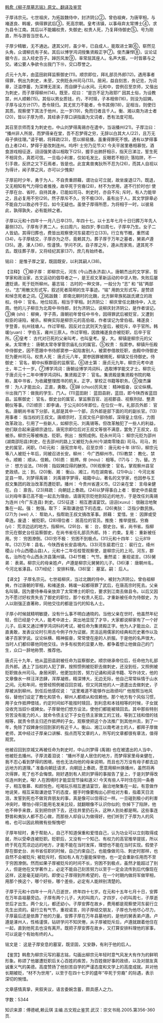 [韩愈《柳子厚墓志铭》原文、翻译及鉴赏](https://www.vrrw.net/wx/14117.html)

子厚讳宗元。七世祖庆，为拓跋魏侍中，封济阴公②。曾伯祖奭，为唐宰相，与褚遂良、韩瑗，俱得罪武后③，死高宗朝。皇考讳镇，以事母弃太常博士④，求为县令江南。其后以不能媚权贵，失御史; 权贵人死，乃复拜侍御史⑤。号为刚直，所与游皆当世名人。

子厚少精敏，无不通达。逮其父时，虽少年，已自成人，能取进士第⑥，崭然见头角，众谓柳氏有子矣。其后以博学鸿词授集贤殿正字⑦。俊杰廉悍⑧，议论证据今古，出入经史百子。踔厉风发⑨，率常屈其座人。名声大振，一时皆慕与之交。诸公要人争欲令出我门下⑩，交口荐誉之。

贞元十九年，由蓝田尉拜监察御史(11)。顺宗即位，拜礼部员外郎(12)。遇用事者得罪，例出为刺史，未至，又例贬永州司马(13)。居闲，益自刻苦，务记览，为词章，泛滥停蓄，为深博无涯涘，而自肆于山水间。元和中，尝例召至京师，又偕出为刺史，而子厚得柳州(14)。既至，叹曰： “是岂不足为政耶!” 因其土俗，为设教禁，州人顺赖(15)。其俗以男女质钱，约，不时赎，子本相侔(16)，则没为奴婢。子厚与设方计(17)，悉令赎归。其尤贫力不能者，令书其佣(18)，足相当，则使归其质。观察使下其法于他州，比一岁(19)，免而归者且千人。衡、湘以南为进士者(20)，皆以子厚为师，其经承子厚口讲指画为文词者，悉有法度可观。

其召至京师而复为刺史也，中山刘梦得禹锡亦在遣中，当诣播州(21)。子厚泣曰： “播州非人所居，而梦得亲在堂，吾不忍梦得之穷，无辞以白其大人(22)，且万无母子俱往理。”请于朝，将拜疏(23)，愿以柳易播，虽重得罪死不恨。遇有以梦得事白上者(24)，梦得于是改刺连州。呜呼! 士穷乃见节义! 今夫平居里巷相慕悦，酒食游戏相征逐，诩诩强笑语以相取下(25)，握手出肺肝相示，指天日涕泣，誓生死不相背负，真若可信。一旦临小利害，仅如毛发比，反眼若不相识; 落陷阱，不一引手救，反挤之又下石焉者，皆是也。此宜禽兽夷狄所不忍为(26)，而其人自视以为得计，闻子厚之风，亦可以少愧矣!

子厚前时少年，勇于为人，不自贵重顾藉，谓功业可立就，故坐废退(27)。既退，又无相知有气力得位者推挽，故卒死于穷裔(28)，材不为世用，道不行於时也! 使子厚在台、省时，自持其身，已能如司马、刺史时，亦自不斥; 斥时，有人力能举之，且必复用不穷(29)。然子厚斥不久，穷不极(30)，虽有出于人，其文学辞章必不能自力以致必传于后，如今无疑也。虽使子厚得所愿，为将相于一时，以彼易此，孰得孰失，必有能辨之者。

子厚以元和十四年十一月八日卒(31)，年四十七。以十五年七月十日归葬万年先人墓侧(32)。子厚有子男二人，长曰周六，始四岁; 季曰周七，子厚卒乃生。女子二人皆幼。其得归葬也，费皆出观察使河东裴君行立(33)。行立有节概，重然诺(34)，与子厚结交，子厚亦为之尽，竟赖其力。葬子厚于万年之墓者，舅弟卢遵(35)。遵，涿人(36)，性谨慎，学问不厌。自子厚之斥，遵从而家焉，逮其死不去。既往葬子厚，又将经纪其家(37)，庶几有始终者。

铭曰： 是惟子厚之室，既固既安，以利其嗣人(38)。



【注释】 ①柳子厚： 即柳宗元，河东 (今山西永济县)人。唐朝杰出的文学家、哲学家和政治家，古文运动的倡导者之一，是王叔文革新运动的中坚人物，失败后屡遭贬谪，死于贬所柳州。墓志铭： 古时的一种文体，一般分为 “志” 和 “铭”两部分。“志”用散文形式写，叙述死者简明的生平事迹。“铭” 用韵文形式写，是赞颂和悼念死者之词。②拓跋魏： 即南北朝时的北魏，北方鲜卑族拓跋氏建立的政权。侍中： 官名，地位较高，相当于宰相。封济阴公： 柳庆曾任北魏侍中，入北周。他的儿子柳旦为北周中书侍郎，封为济阴公。说柳庆封济阴公，是作者误记。③奭 (shi)： 柳奭，字子燕，唐朝初年曾任中书令，因得罪武后被贬官，又遭到权臣的诬陷，被杀。柳奭实际是柳宗元的高伯祖，作者误记为曾伯祖。褚遂良： 字登善，杭州钱塘人。作过宰相，因反对立武则天为皇后，被贬斥，卒于官所。韩瑗(yuan)： 字伯玉，雍州三原人。作过宰相，因救褚遂良亦被贬职，后卒于官所。④皇考： 古代对已死的父亲叫考，也叫皇考。皇，大。柳镇是柳宗元的父亲。太常博士： 唐朝太常寺掌管宗庙礼仪的属官。⑤权贵： 指窦参。柳镇升任殿中侍御史，因不愿跟中书侍郎窦参一起陷害别人，被窦参借故贬职，由殿中侍御史贬为夔州司马。权贵人死： 唐贞元八年，窦参因罪被赐死，柳镇又任侍御史。侍御史： 官名，朝中纠察群臣的监察官。⑥进士第： 唐贞元九年，柳宗元考中进士，年二十一岁。⑦博学鸿词：唐朝设博学鸿词科，选取博学能文才士。柳宗元于唐贞元十二年中博学鸿词科。集贤殿正字： 官名。集贤殿是集贤殿书院的略称，属中书省，为收藏整理图书的机关。正字，掌校正书籍等职务。⑧俊杰廉悍： 为人才能出众，正直，勇敢。⑨踔 (chuo)厉风发： 精神振奋，议论纵横。⑩出我门下：做我的学生、门人。(11)蓝田尉： 蓝田县尉，蓝田，即今陕西省蓝田县。监察御史： 官名，御史台的属官，掌监察百官、巡视郡县、视察刑狱、整肃朝仪等事。(12)顺宗：即李诵，于公元805年即位，在位仅一年。礼部员外郎： 官名。唐朝尚书省下分部，礼部是其中一个部，员外郎是部下面的司的副长官。(13)用事者： 指当权的王叔文。唐顺宗时，王叔文任户部侍郎，深得皇上信任，力图改革政治，引用了一些新人，如柳宗元、刘禹锡等。但改革触犯了一些人的利益，他们联合起来逼顺宗退位。唐宪宗即位后对王叔文等很不满意，罢免了王叔文，后被杀。柳宗元等被株连、贬职。例出： 按照成例。贬永州司马： 柳宗元贬为邵州 (湖南邵阳县)刺史，在去邵州的路上又被贬为永州(今湖南零陵县) 司马。司马，刺史的属官，闲职。(14)元和： 唐宪宗年号。召至京师： 唐元和十年 (815)，柳宗元等八人被贬十年后，同被召进长安。柳州： 今广西柳州市。(15)教禁： 教化、禁令。顺赖： 顺从、信赖。(16)质： 抵押。侔 (mou)： 相等。(17)与： 为，替。方计： 想方设法。(18)佣：指奴婢应得的酬劳。(19)观察使： 官名，掌观察州县官吏政绩。比：到。(20)衡、湘： 衡山、湘江，均在湖南省。(21)中山： 今河北省定县一带。刘梦得禹锡： 刘禹锡字梦得，祖籍中山，著名的文学家，也因参与王叔文集团的政治改革而遭贬职。播州： 今贵州省遵义市。(22)亲在堂： 言母亲健在。白： 禀告。(23)拜疏： 向朝廷上奏疏。(24)以梦得事白上者： 御史中丞裴度以刘母年事已高不能一起去为理由，请唐宪宗贬他到较近的地方，于是改任刘禹锡为连州 (今广东连县) 刺史。(25)征逐： 相互邀请宴饮。诩诩(xuxu)： 很融洽地聚集在一起。强： 勉强。取下： 采取谦逊低下的态度。(26)夷狄： 泛指少数民族。(27)为 (wei) 人： 帮助人，指帮助王叔文搞改革事。顾藉： 爱惜。坐： 因罪或受牵连。废退： 被贬职。(28)得位者： 居高位的官员。推挽： 推举提拔。穷裔 (yi)： 荒凉边远的地方。指柳州。(29)台、省： 台，御史台。省，尚书省。指柳宗元在御史台任监察御史，在尚书省任礼部员外郎。持： 约束。复用： 重新被任用。穷： 穷困潦倒。(30)穷不极： 穷困不到极点。(31)元和十四年： 公元819年。(32)万年：县名，今陕西省长安县境内。(33)河东裴君行立： 裴行立，绛州稷山 (今山西稷山县)人，元和十二年任桂管观察使，是柳宗元的上司。河东，郡名，治所在今山西永济县蒲州镇。(34)节概： 气节。重然诺： 重视诺言。(35)舅弟： 表弟。柳宗元的母亲姓卢，卢遵是柳宗元舅舅的儿子。(36)涿： 唐朝州名，今河北省涿县。(37)经纪： 安排料理。(38)室： 墓室。嗣： 后人。

【译文】 子厚名宗元。七世祖柳庆，当过北魏的侍中，被封为济阴公。曾伯祖柳奭，作过唐朝的宰相，和褚遂良、韩瑗一起都得罪了武后，在唐高宗时死去。父亲名叫镇，因为要侍奉母亲放弃了太常博士的职位，要求到江南去做县令。以后又因为不愿讨好权贵失去了御史的职位，那个权贵人死后，才重新被任命为侍御史，为人以刚强正直著称，同他交往的都是当代的知名人士。

子厚小时候就精明敏捷，没有什么事不明白通晓的。当他父亲在世时，他虽然年纪轻，但已经是个大人，能考中进士，突出地显现了才华，大家都说柳家有了一个好儿子。后来又通过博学鸿词科的考试，被任命为集贤殿正字。他为人才能出众、正直勇敢，发表议论时引用古今例子作为证据，灵活运用儒家的经典和历史著作以及诸子百家学说。议论纵横、精神振奋，常常使在座的人折服。于是他的名声很大，当时人们都仰慕他同他交往。许多有权势的显要人物，都争着想让他做自己的门生，众口一辞地称赞、推荐他。

唐贞元十九年，他从蓝田县尉被任命为监察御史。顺宗继承帝位后，任命他为礼部员外郎。遇上了当权的人犯了罪，按照惯例被贬职去做刺史，还没到任，又照例被贬职做永州司马。身居闲职，他更加刻苦，努力记诵和阅读书籍、写作诗文，他的文章像水一样汪洋恣肆，浑厚凝练，精深博大，无边无际，他自己常常纵情于山水之间。元和年间，他曾经照例被召回京城，但又同其他的人一道遣出去做刺史，子厚被派到柳州。到任后他感叹说： “这里难道不能够作出政绩吗!” 他按照当地风俗，替他们设定了教化和禁令，柳州人都顺从和信赖他。那个地方有个风俗习惯，用子女作抵押借钱，约定时间如不能按时赎回，到利息和本钱相等的时候，子女就没收充当奴仆或婢女。子厚替他们想方设法，使他们都能被赎回去。其中那些特别穷苦没有能力的人，就命令债主记下子女在债主家做工的工钱，等到工钱和借的钱相等，就责令债主归还作抵押的子女。观察使把这个办法推广到其他州去，到了一年，免除了奴婢身份回到家的有近千人。衡山、湘江以南考进士的人，都拜子厚做老师，其中经过子厚亲口讲解、指点而写文章的人，所写的文章都很有章法，值得观赏。

他被召回到京城又再被任命为刺史时，中山刘梦得 (禹锡) 也在被遣出的人当中，他被贬去播州。子厚流着泪说： “播州不是人居住的地方，而梦得家里母亲健在，我不忍心看到梦得的困境，他也无法向他的母亲说明，而且也万万没有母子都去边远地方的道理。” 准备向朝廷请求，向朝廷上奏疏，愿意用柳州换播州，虽然将再次得罪，死了也不会悔恨。刚好遇到有人把刘梦得的事报告了皇上，于是刘梦得改任连州刺史。唉! 人在困境时才能显现节操和道义! 今天有些人平时住在同一条巷子，相互敬慕、和颜悦色，吃喝玩乐相互邀请宴饮，融洽地聚集在一起，有意做作地说笑，相互采取谦逊低下的态度，握手时像要掏出心肝给对方看，指着天日流泪，发誓到死也不做背弃朋友的事，真是像可以信得过一样。一旦碰到极小的利害冲突时，哪怕小得只能用毛发来比较，就翻眼像不认识你似的; 你掉下了陷阱，他也不伸手来救，反到把你挤下去，还往井里扔石头，这种人到处都是啊。这些事连野兽和夷狄人都不忍心做，而那些人却自认为做得好，他们听到了子厚为人的风格，也可以因此稍微有些惭愧吧!

子厚年轻时，勇于帮助人，自己不知道保重和爱惜自己，认为功业可以立刻取得成就，所以受牵连被贬职。贬职后，又没有一个知己、有权力的高官推举提拔，所以终于死在荒凉边远的地方，才能不能在当时发挥，理想也不能在当时实现。假使子厚在御史台、尚书省任职的时候，自己约束自己，也能像做司马、刺史时那样，也自然不会被贬斥; 被贬斥时，假如有人有力量能保举他，也一定会重新任用而不至于穷困潦倒。然而如果子厚被贬斥的时间不长，穷困不到极点，虽然才能超过了别人，但是他在文学著作上，必定不能自己刻苦努力以至于一定会流传到后代像现在这样，这是毫无疑问的。即使让子厚得到所希望的，在一个时期内做将军做宰相，用那个换这个，哪个好些，哪个差些，必定有人能辨别清楚的。

子厚于元和十四年十一月八日逝世，终年四十七岁。在元和十五年七月十日，安葬在万年县祖墓旁边。子厚有两个儿子，大的叫周六，才四岁，小的叫周七，子厚逝世后才出生。两个女儿，都还幼小。子厚安葬在故乡，费用都是观察使河东裴行立先生出资的。裴行立有气节，重视诺言，同子厚结交朋友，子厚也为他尽心尽力，子厚最后还是依靠了他的力量。安葬子厚在万年县墓地的，是他的舅表弟卢遵。卢遵是涿州人，性格谨慎，钻研学问不知厌倦，从子厚被贬斥后，卢遵就跟着他住在一起，直到他死去也没有离开。既把子厚安葬在故乡，又打算安排料理他的家事，可以说是个有始有终的人。

铭文是： 这是子厚安息的墓室，既坚固，又安静，有利于他的后人。

【鉴赏】韩愈为柳宗元写的墓志铭，勾画出柳宗元年轻时意气风发大有作为的鲜明形象。称颂了他屡遭贬职后关心百姓的疾苦，为百姓做好事的政绩，以及对朋友真诚重义气的美德。高度赞扬了他刻苦自学的严谨态度和文学上的高度成就。并对他长期被贬，“材不为世用”，以至于在四十七岁的盛年“卒死于穷裔” 的际遇，表示深切的惋惜。

文章感情真挚，夹叙夹议，语言委婉含蓄，颇具感人之力。

字数：5344

知识来源：傅德岷,赖云琪 主编.古文观止鉴赏.武汉：崇文书局.2005.第356-360页.

